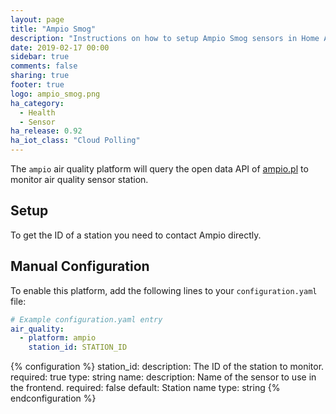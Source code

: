 ```yaml
---
layout: page
title: "Ampio Smog"
description: "Instructions on how to setup Ampio Smog sensors in Home Assistant."
date: 2019-02-17 00:00
sidebar: true
comments: false
sharing: true
footer: true
logo: ampio_smog.png
ha_category:
  - Health
  - Sensor
ha_release: 0.92
ha_iot_class: "Cloud Polling"
---
```


The `ampio` air quality platform will query the open data API of [ampio.pl](http://smog1.ampio.pl:3050/) to monitor air quality sensor station.

## Setup

To get the ID of a station you need to contact Ampio directly.

## Manual Configuration

To enable this platform, add the following lines to your `configuration.yaml` file:

```yaml
# Example configuration.yaml entry
air_quality:
  - platform: ampio
    station_id: STATION_ID
```

{% configuration %}
station_id:
  description: The ID of the station to monitor.
  required: true
  type: string
name:
  description: Name of the sensor to use in the frontend.
  required: false
  default: Station name
  type: string
{% endconfiguration %}

